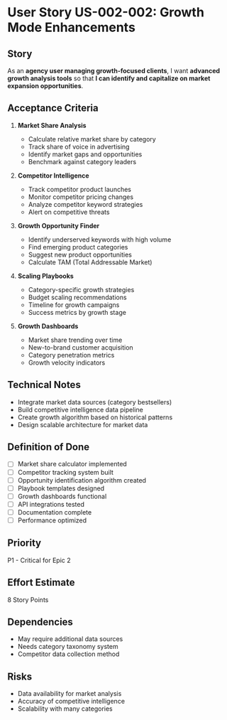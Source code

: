 # User Story US-002-002: Growth Mode Enhancements

## Story
As an **agency user managing growth-focused clients**, I want **advanced growth analysis tools** so that **I can identify and capitalize on market expansion opportunities**.

## Acceptance Criteria
1. **Market Share Analysis**
   - Calculate relative market share by category
   - Track share of voice in advertising
   - Identify market gaps and opportunities
   - Benchmark against category leaders

2. **Competitor Intelligence**
   - Track competitor product launches
   - Monitor competitor pricing changes
   - Analyze competitor keyword strategies
   - Alert on competitive threats

3. **Growth Opportunity Finder**
   - Identify underserved keywords with high volume
   - Find emerging product categories
   - Suggest new product opportunities
   - Calculate TAM (Total Addressable Market)

4. **Scaling Playbooks**
   - Category-specific growth strategies
   - Budget scaling recommendations
   - Timeline for growth campaigns
   - Success metrics by growth stage

5. **Growth Dashboards**
   - Market share trending over time
   - New-to-brand customer acquisition
   - Category penetration metrics
   - Growth velocity indicators

## Technical Notes
- Integrate market data sources (category bestsellers)
- Build competitive intelligence data pipeline
- Create growth algorithm based on historical patterns
- Design scalable architecture for market data

## Definition of Done
- [ ] Market share calculator implemented
- [ ] Competitor tracking system built
- [ ] Opportunity identification algorithm created
- [ ] Playbook templates designed
- [ ] Growth dashboards functional
- [ ] API integrations tested
- [ ] Documentation complete
- [ ] Performance optimized

## Priority
P1 - Critical for Epic 2

## Effort Estimate
8 Story Points

## Dependencies
- May require additional data sources
- Needs category taxonomy system
- Competitor data collection method

## Risks
- Data availability for market analysis
- Accuracy of competitive intelligence
- Scalability with many categories